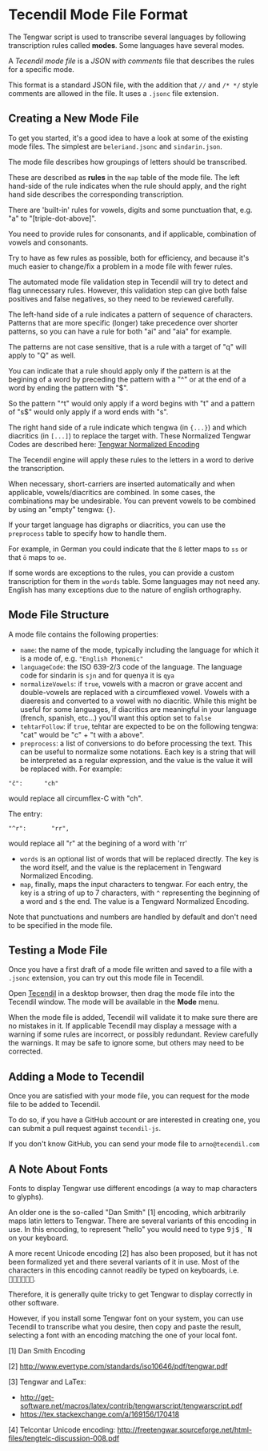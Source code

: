 # Tecendil Mode File Format

The Tengwar script is used to transcribe several languages by following
transcription rules called **modes**. Some languages have several modes.

A _Tecendil mode file_ is a _JSON with comments_ file that describes the rules
for a specific mode.

This format is a standard JSON file, with the addition that `//` and `/* */`
style comments are allowed in the file. It uses a `.jsonc` file extension.

## Creating a New Mode File

To get you started, it's a good idea to have a look at some of the existing mode
files. The simplest are `beleriand.jsonc` and `sindarin.json`.

The mode file describes how groupings of letters should be transcribed.

These are described as **rules** in the `map` table of the mode file. The left
hand-side of the rule indicates when the rule should apply, and the right hand
side describes the corresponding transcription.

There are 'built-in' rules for vowels, digits and some punctuation that, e.g.
"a" to "\[triple-dot-above\]".

You need to provide rules for consonants, and if applicable, combination of
vowels and consonants.

Try to have as few rules as possible, both for efficiency, and because it's much
easier to change/fix a problem in a mode file with fewer rules.

The automated mode file validation step in Tecendil will try to detect and flag
unnecessary rules. However, this validation step can give both false positives
and false negatives, so they need to be reviewed carefully.

The left-hand side of a rule indicates a pattern of sequence of characters.
Patterns that are more specific (longer) take precedence over shorter patterns,
so you can have a rule for both "ai" and "aia" for example.

The patterns are not case sensitive, that is a rule with a target of "q" will
apply to "Q" as well.

You can indicate that a rule should apply only if the pattern is at the begining
of a word by preceding the pattern with a "^" or at the end of a word by ending
the pattern with "$".

So the pattern "^t" would only apply if a word begins with "t" and a pattern of
"s$" would only apply if a word ends with "s".

The right hand side of a rule indicate which tengwa (in `{...}`) and which
diacritics (in `[...]`) to replace the target with. These Normalized Tengwar
Codes are described here:
[Tengwar Normalized Encoding](https://www.tecendil.com/inside-tecendil/)

The Tecendil engine will apply these rules to the letters in a word to derive
the transcription.

When necessary, short-carriers are inserted automatically and when applicable,
vowels/diacritics are combined. In some cases, the combinations may be
undesirable. You can prevent vowels to be combined by using an "empty" tengwa:
`{}`.

If your target language has digraphs or diacritics, you can use the `preprocess`
table to specify how to handle them.

For example, in German you could indicate that the `ß` letter maps to `ss` or
that `ö` maps to `oe`.

If some words are exceptions to the rules, you can provide a custom
transcription for them in the `words` table. Some languages may not need any.
English has many exceptions due to the nature of english orthography.

## Mode File Structure

A mode file contains the following properties:

- `name`: the name of the mode, typically including the language for which it is
  a mode of, e.g. `"English Phonemic"`
- `languageCode`: the ISO 639-2/3 code of the language. The language code for
  sindarin is `sjn` and for quenya it is `qya`
- `normalizeVowels`: if `true`, vowels with a macron or grave accent and
  double-vowels are replaced with a circumflexed vowel. Vowels with a diaeresis
  and converted to a vowel with no diacritic. While this might be useful for
  some languages, if diacritics are meaningful in your language (french,
  spanish, etc...) you'll want this option set to `false`
- `tehtarFollow`: if `true`, tehtar are expected to be on the following tengwa:
  "cat" would be "c" + "t with a above".
- `preprocess`: a list of conversions to do before processing the text. This can
  be useful to normalize some notations. Each key is a string that will be
  interpreted as a regular expression, and the value is the value it will be
  replaced with. For example:

```
"ĉ":      "ch"
```

would replace all circumflex-C with "ch".

The entry:

```
"^r":       "rr",
```

would replace all "r" at the begining of a word with 'rr'

- `words` is an optional list of words that will be replaced directly. The key
  is the word itself, and the value is the replacement in Tengward Normalized
  Encoding.
- `map`, finally, maps the input characters to tengwar. For each entry, the key
  is a string of up to 7 characters, with `^` representing the beginning of a
  word and `$` the end. The value is a Tengward Normalized Encoding.

Note that punctuations and numbers are handled by default and don't need to be
specified in the mode file.

## Testing a Mode File

Once you have a first draft of a mode file written and saved to a file with a
`.jsonc` extension, you can try out this mode file in Tecendil.

Open [Tecendil](https://tecendil.com) in a desktop browser, then drag the mode
file into the Tecendil window. The mode will be available in the **Mode** menu.

When the mode file is added, Tecendil will validate it to make sure there are no
mistakes in it. If applicable Tecendil may display a message with a warning if
some rules are incorrect, or possibly redundant. Review carefully the warnings.
It may be safe to ignore some, but others may need to be corrected.

## Adding a Mode to Tecendil

Once you are satisfied with your mode file, you can request for the mode file to
be added to Tecendil.

To do so, if you have a GitHub account or are interested in creating one, you
can submit a pull request against `tecendil-js`.

If you don't know GitHub, you can send your mode file to `arno@tecendil.com`

## A Note About Fonts

Fonts to display Tengwar use different encodings (a way to map characters to
glyphs).

An older one is the so-called "Dan Smith" [1] encoding, which arbitrarily maps
latin letters to Tengwar. There are several variants of this encoding in use. In
this encoding, to represent "hello" you would need to type <kbd>9j$¸`N</kbd> on
your keyboard.

A more recent Unicode encoding [2] has also been proposed, but it has not been
formalized yet and there several variants of it in use. Most of the characters
in this encoding cannot readily be typed on keyboards, i.e. <kbd></kbd>.

Therefore, it is generally quite tricky to get Tengwar to display correctly in
other software.

However, if you install some Tengwar font on your system, you can use Tecendil
to transcribe what you desire, then copy and paste the result, selecting a font
with an encoding matching the one of your local font.

[1] Dan Smith Encoding

[2] http://www.evertype.com/standards/iso10646/pdf/tengwar.pdf

[3] Tengwar and LaTex:
- http://get-software.net/macros/latex/contrib/tengwarscript/tengwarscript.pdf
- https://tex.stackexchange.com/a/169156/170418

[4] Telcontar Unicode encoding:
http://freetengwar.sourceforge.net/html-files/tengtelc-discussion-008.pdf
